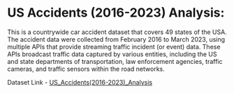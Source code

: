# US Accidents (2016-2023) Analysis:
This is a countrywide car accident dataset that covers 49 states of the USA. The accident data were collected from February 2016 to March 2023, using multiple APIs that provide streaming traffic incident (or event) data. These APIs broadcast traffic data captured by various entities, including the US and state departments of transportation, law enforcement agencies, traffic cameras, and traffic sensors within the road networks.

Dataset Link - [US_Accidents(2016-2023)_Analysis](https://www.kaggle.com/datasets/sobhanmoosavi/us-accidents)
